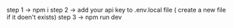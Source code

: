step 1 -> npm i
step 2 -> add your api key to .env.local file ( create a new file if it doen't exists)
step 3 -> npm run dev
